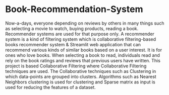 # Book-Recommendation-System
Now-a-days, everyone depending on reviews by others in many things such as selecting a movie to watch, buying products, reading a book. Recommender systems are used for that purpose only. A recommender system is a kind of filtering system which is collaborative filtering-based books recommender system & Streamlit web application that can recommend various kinds of similar books based on a user interest. It is for ones who love books. When selecting a book to read, individuals read and rely on the book ratings and reviews that previous users have written. This project is based Collaborative Filtering where Collaborative Filtering techniques are used. The Collaborative techniques such as Clustering in which data-points are grouped into clusters. Algorithms such as Nearest Neighbors clustering is used for clustering and Sparse matrix as input is used for reducing the features of a dataset.
